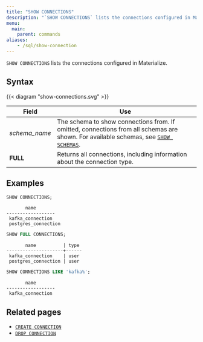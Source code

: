 ```yaml
---
title: "SHOW CONNECTIONS"
description: "`SHOW CONNECTIONS` lists the connections configured in Materialize."
menu:
  main:
    parent: commands
aliases:
    - /sql/show-connection
---
```


`SHOW CONNECTIONS` lists the connections configured in Materialize.

## Syntax

{{< diagram "show-connections.svg" >}}

Field                | Use
---------------------|-----
_schema&lowbar;name_ | The schema to show connections from. If omitted, connections from all schemas are shown. For available schemas, see [`SHOW SCHEMAS`](../show-schemas).
**FULL**             | Returns all connections, including information about the connection type.

## Examples

```sql
SHOW CONNECTIONS;
```

```nofmt
       name
------------------
 kafka_connection
 postgres_connection
```

```sql
SHOW FULL CONNECTIONS;
```

```nofmt
       name          | type
---------------------+------
 kafka_connection    | user
 postgres_connection | user
```

```sql
SHOW CONNECTIONS LIKE 'kafka%';
```

```nofmt
       name
------------------
 kafka_connection
```


## Related pages

- [`CREATE CONNECTION`](../create-connection)
- [`DROP CONNECTION`](../drop-connection)
